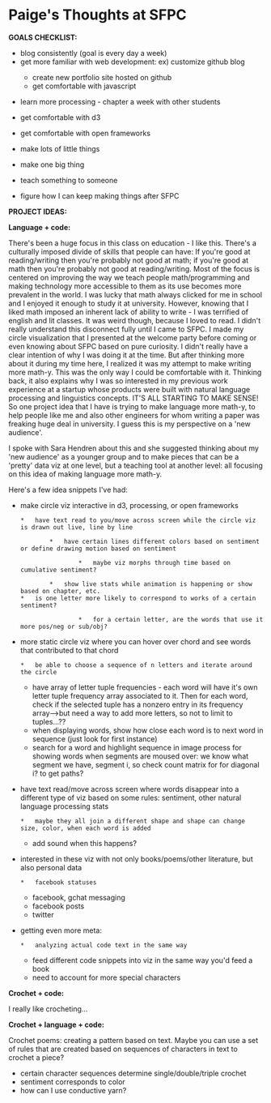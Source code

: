 # Paige's Thoughts at SFPC

**GOALS CHECKLIST:**
<ul class="task"><li>blog consistently (goal is every day a week)</li>
<li>get more familiar with web development: ex) customize github blog</li>

*   create new portfolio site hosted on github
*   get comfortable with javascript
</ul class="task">

*   learn more processing - chapter a week with other students
*   get comfortable with d3
*   get comfortable with open frameworks
*   make lots of little things
*   make one big thing

*   teach something to someone

*   figure how I can keep making things after SFPC

**PROJECT IDEAS:**

**Language + code:**

There's been a huge focus in this class on education - I like this. There's a culturally imposed divide of skills that people can have: If you're good at reading/writing then you're probably not good at math; if you're good at math then you're probably not good at reading/writing. Most of the focus is centered on improving the way we teach people math/programming and making technology more accessible to them as its use becomes more prevalent in the world. I was lucky that math always clicked for me in school and I enjoyed it enough to study it at university. However, knowing that I liked math imposed an inherent lack of ability to write - I was terrified of english and lit classes. It was weird though, because I loved to read. I didn't really understand this disconnect fully until I came to SFPC. I made my circle visualization that I presented at the welcome party before coming or even knowing about SFPC based on pure curiosity. I didn't really have a clear intention of why I was doing it at the time. But after thinking more about it during my time here, I realized it was my attempt to make writing more math-y. This was the only way I could be comfortable with it. Thinking back, it also explains why I was so interested in my previous work experience at a startup whose products were built with natural language processing and linguistics concepts. IT'S ALL STARTING TO MAKE SENSE! So one project idea that I have is trying to make language more math-y, to help people like me and also other engineers for whom writing a paper was freaking huge deal in university. I guess this is my perspective on a 'new audience'.

I spoke with Sara Hendren about this and she suggested thinking about my 'new audience' as a younger group and to make pieces that can be a 'pretty' data viz at one level, but a teaching tool at another level: all focusing on this idea of making language more math-y.

Here's a few idea snippets I've had:

*   make circle viz interactive in d3, processing, or open frameworks

        *   have text read to you/move across screen while the circle viz is drawn out live, line by line

                *   have certain lines different colors based on sentiment or define drawing motion based on sentiment

                        *   maybe viz morphs through time based on cumulative sentiment?

                *   show live stats while animation is happening or show based on chapter, etc.
        *   is one letter more likely to correspond to works of a certain sentiment?

                        *   for a certain letter, are the words that use it more pos/neg or sub/obj?

*   more static circle viz where you can hover over chord and see words that contributed to that chord

        *   be able to choose a sequence of n letters and iterate around the circle
    *   have array of letter tuple frequencies - each word will have it's own letter tuple frequency array associated to it. Then for each word, check if the selected tuple has a nonzero entry in its frequency array-->but need a way to add more letters, so not to limit to tuples...??
    *   when displaying words, show how close each word is to next word in sequence (just look for first instance)
    *   search for a word and highlight sequence in image process for showing words when segments are moused over: we know what segment we have, segment i, so check count matrix for for diagonal i? to get paths?

*   have text read/move across screen where words disappear into a different type of viz based on some rules: sentiment, other natural language processing stats

        *   maybe they all join a different shape and shape can change size, color, when each word is added
    *   add sound when this happens?

*   interested in these viz with not only books/poems/other literature, but also personal data

        *   facebook statuses
    *   facebook, gchat messaging
    *   facebook posts
    *   twitter

*   getting even more meta:

        *   analyzing actual code text in the same way
    *   feed different code snippets into viz in the same way you'd feed a book
    *   need to account for more special characters

**Crochet + code:**

I really like crocheting...

**Crochet + language + code:**

Crochet poems: creating a pattern based on text. Maybe you can use a set of rules that are created based on sequences of characters in text to crochet a piece?

*   certain character sequences determine single/double/triple crochet
*   sentiment corresponds to color 
*   how can I use conductive yarn?